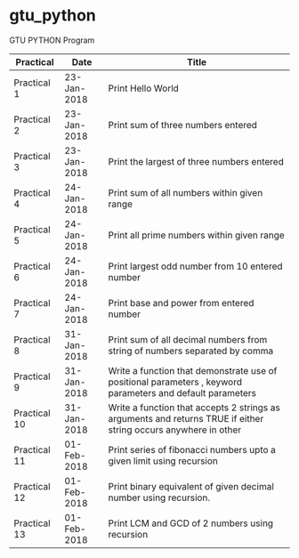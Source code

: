 # gtu_python
GTU PYTHON Program

| Practical | Date | Title |
| ------ | ------ | ------ |
| Practical 1 | 23-Jan-2018 | Print Hello World  |
| Practical 2 | 23-Jan-2018 | Print sum of three numbers entered |
| Practical 3 | 23-Jan-2018 | Print the largest of three numbers entered |
| Practical 4 | 24-Jan-2018 | Print sum of all numbers within given range |
| Practical 5 | 24-Jan-2018 | Print all prime numbers within given range |
| Practical 6 | 24-Jan-2018 | Print largest odd number from 10 entered number  |
| Practical 7 | 24-Jan-2018 | Print base and power from entered number |
| Practical 8 | 31-Jan-2018 | Print sum of all decimal numbers from string of numbers separated by comma |
| Practical 9 | 31-Jan-2018 | Write a function that demonstrate use of positional parameters , keyword parameters and default parameters |
| Practical 10 | 31-Jan-2018 | Write a function that accepts 2 strings as arguments and returns TRUE if either string occurs anywhere in other  |
| Practical 11 | 01-Feb-2018 | Print series of fibonacci numbers upto a given limit using recursion  |
| Practical 12 | 01-Feb-2018 | Print binary equivalent of given decimal number using recursion.  |
| Practical 13 | 01-Feb-2018 | Print LCM and GCD of 2 numbers using recursion  |
